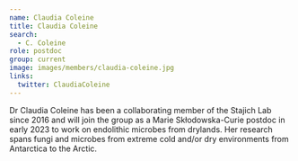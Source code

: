 ```yaml
---
name: Claudia Coleine
title: Claudia Coleine
search:
  - C. Coleine
role: postdoc
group: current
image: images/members/claudia-coleine.jpg
links:
  twitter: ClaudiaColeine
---
```


Dr Claudia Coleine has been a collaborating member of the Stajich Lab since 2016 and will join the group as a Marie Skłodowska-Curie postdoc in early 2023 to work on endolithic microbes from drylands. Her research spans fungi and microbes from extreme cold and/or dry environments from Antarctica to the Arctic.
